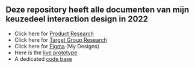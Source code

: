 ## Deze repository heeft alle documenten van mijn keuzedeel interaction design in 2022

* Click here for [Product Research](./Nethaven%20Klant%2BProduct%20Onderzoek.pdf)
* Click here for [Target Group Research](./Nethaven%20Doelgroep%20Testen.pdf)
* Click here for [Figma](https://www.figma.com/file/11zGmgiXFSPemFValNeoGI/Nethaven?node-id=2%3A3) (My Designs)
* Here is the [live prototype](https://30472.hosts1.ma-cloud.nl/nethaven/)
* A dedicated [code base](https://github.com/vincpinas/nethaven.nl)